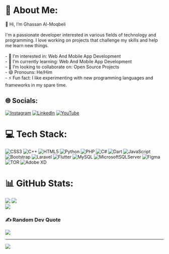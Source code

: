 # 💫 About Me:
 👋 Hi, I’m Ghassan Al-Moqbeli <br><br>I'm a passionate developer interested in various fields of technology and programming. I love working on projects that challenge my skills and help me learn new things.<br><br>- 👀 I’m interested in: Web And Mobile App Development<br>- 🌱 I’m currently learning: Web And Mobile App Development<br>- 💞️ I’m looking to collaborate on: Open Source Projects<br>- 😄 Pronouns: He/Him <br>- ⚡ Fun fact: I like experimenting with new programming languages and frameworks in my spare time.<br>


## 🌐 Socials:
[![Instagram](https://img.shields.io/badge/Instagram-%23E4405F.svg?logo=Instagram&logoColor=white)](https://instagram.com/gha5sn) [![LinkedIn](https://img.shields.io/badge/LinkedIn-%230077B5.svg?logo=linkedin&logoColor=white)](https://linkedin.com/in/www.linkedin.com/in/ghassanalmoqbeli) [![YouTube](https://img.shields.io/badge/YouTube-%23FF0000.svg?logo=YouTube&logoColor=white)](https://youtube.com/@gh66an) 

# 💻 Tech Stack:
![CSS3](https://img.shields.io/badge/css3-%231572B6.svg?style=flat-square&logo=css3&logoColor=white) ![C++](https://img.shields.io/badge/c++-%2300599C.svg?style=flat-square&logo=c%2B%2B&logoColor=white) ![HTML5](https://img.shields.io/badge/html5-%23E34F26.svg?style=flat-square&logo=html5&logoColor=white) ![Python](https://img.shields.io/badge/python-3670A0?style=flat-square&logo=python&logoColor=ffdd54) ![PHP](https://img.shields.io/badge/php-%23777BB4.svg?style=flat-square&logo=php&logoColor=white) ![C#](https://img.shields.io/badge/c%23-%23239120.svg?style=flat-square&logo=csharp&logoColor=white) ![Dart](https://img.shields.io/badge/dart-%230175C2.svg?style=flat-square&logo=dart&logoColor=white) ![JavaScript](https://img.shields.io/badge/javascript-%23323330.svg?style=flat-square&logo=javascript&logoColor=%23F7DF1E) ![Bootstrap](https://img.shields.io/badge/bootstrap-%238511FA.svg?style=flat-square&logo=bootstrap&logoColor=white) ![Laravel](https://img.shields.io/badge/laravel-%23FF2D20.svg?style=flat-square&logo=laravel&logoColor=white) ![Flutter](https://img.shields.io/badge/Flutter-%2302569B.svg?style=flat-square&logo=Flutter&logoColor=white) ![MySQL](https://img.shields.io/badge/mysql-4479A1.svg?style=flat-square&logo=mysql&logoColor=white) ![MicrosoftSQLServer](https://img.shields.io/badge/Microsoft%20SQL%20Server-CC2927?style=flat-square&logo=microsoft%20sql%20server&logoColor=white) ![Figma](https://img.shields.io/badge/figma-%23F24E1E.svg?style=flat-square&logo=figma&logoColor=white) ![TOR](https://img.shields.io/badge/tor-%237E4798.svg?style=flat-square&logo=tor-project&logoColor=white) ![Adobe XD](https://img.shields.io/badge/Adobe%20XD-470137?style=flat-square&logo=Adobe%20XD&logoColor=#FF61F6)
# 📊 GitHub Stats:
![](https://github-readme-stats.vercel.app/api?username=gh66an&theme=github_dark&hide_border=true&include_all_commits=true&count_private=true)
![](https://github-readme-streak-stats.herokuapp.com/?user=gh66an&theme=github_dark&hide_border=true)<br/>
![](https://github-readme-stats.vercel.app/api/top-langs/?username=gh66an&theme=github_dark&hide_border=true&include_all_commits=true&count_private=true&layout=compact)

### ✍️ Random Dev Quote
![](https://quotes-github-readme.vercel.app/api?type=horizontal&theme=tokyonight)

---
[![](https://visitcount.itsvg.in/api?id=gh66an&icon=6&color=1)](https://visitcount.itsvg.in)

<!-- Proudly created with GPRM ( https://gprm.itsvg.in ) -->
